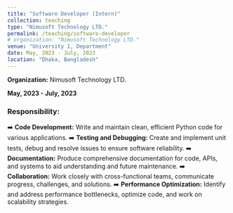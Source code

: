 ```yaml
---
title: "Software Developer (Intern)"
collection: teaching
type: "Nimusoft Technology LTD."
permalink: /teaching/software-developer
# organization: "Nimusoft Technology LTD."
venue: "University 1, Department"
date: May, 2023 - July, 2023
location: "Dhaka, Bangladesh"
---
```


**Organization:** Nimusoft Technology LTD.

**May, 2023 - July, 2023**
### **Responsibility:**
➡️ **Code Development:** Write and maintain clean, efficient Python code for various applications.
➡️ **Testing and Debugging:** Create and implement unit tests, debug and resolve issues to ensure software reliability.
➡️ **Documentation:** Produce comprehensive documentation for code, APIs, and systems to aid understanding and future maintenance.
➡️ **Collaboration:** Work closely with cross-functional teams, communicate progress, challenges, and solutions.
➡️ **Performance Optimization:** Identify and address performance bottlenecks, optimize code, and work on scalability strategies.